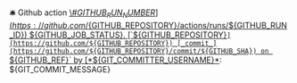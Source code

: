 🛎 Github action [\\#${GITHUB_RUN_NUMBER}](https://github.com/${GITHUB_REPOSITORY}/actions/runs/${GITHUB_RUN_ID}) ${GITHUB_JOB_STATUS}.
[`${GITHUB_REPOSITORY}`](https://github.com/${GITHUB_REPOSITORY}) [_commit_](https://github.com/${GITHUB_REPOSITORY}/commit/${GITHUB_SHA}) on `${GITHUB_REF}` by [*${GIT_COMMITTER_USERNAME}*](https://github.com/${GIT_COMMITTER_USERNAME}):
${GIT_COMMIT_MESSAGE}